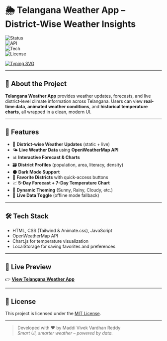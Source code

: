 # 🌦️ Telangana Weather App – District-Wise Weather Insights  
![Status](https://img.shields.io/badge/Build-Stable-brightgreen)  
![API](https://img.shields.io/badge/OpenWeatherMap-API-blue)  
![Tech](https://img.shields.io/badge/Made%20with-HTML%2C%20CSS%2C%20JS-orange)  
![License](https://img.shields.io/badge/License-MIT-lightgrey)

[![Typing SVG](https://readme-typing-svg.demolab.com?font=Fira+Code&pause=1000&color=0CA5E9&width=1000&lines=☁️+Real-time+Telangana+weather+with+forecast%2C+charts+%26+district+stats)](https://git.io/typing-svg)


---

## 🧠 About the Project

**Telangana Weather App** provides weather updates, forecasts, and live district-level climate information across Telangana. Users can view **real-time data**, **animated weather conditions**, and **historical temperature charts**, all wrapped in a clean, modern UI.

---

## 🌟 Features

- 📍 **District-wise Weather Updates** (static + live)
- 🌤️ **Live Weather Data** using **OpenWeatherMap API**
- 📊 **Interactive Forecast & Charts**
- 🗃️ **District Profiles** (population, area, literacy, density)
- 🌑 **Dark Mode Support**
- 📌 **Favorite Districts** with quick-access buttons
- 📈 **5-Day Forecast + 7-Day Temperature Chart**
- 🎨 **Dynamic Theming** (Sunny, Rainy, Cloudy, etc.)
- 🔄 **Live Data Toggle** (offline mode fallback)

---

## 🛠️ Tech Stack

- HTML, CSS (Tailwind & Animate.css), JavaScript  
- OpenWeatherMap API  
- Chart.js for temperature visualization  
- LocalStorage for saving favorites and preferences

---

## 🔗 Live Preview

👉 [**View Telangana Weather App**]((https://telangana-weather.netlify.app/))  
<!-- Replace with actual live URL (e.g., Vercel, Netlify, GitHub Pages) -->

---

## 📜 License

This project is licensed under the [MIT License](LICENSE).

---

> Developed with ❤️ by Maddi Vivek Vardhan Reddy  
> *Smart UI, smarter weather – powered by data.*

